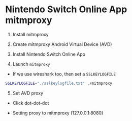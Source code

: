 # Nintendo Switch Online App mitmproxy

1. Install mitmproxy

2. Create mitmproxy Android Virtual Device (AVD)

3. Install Nintendo Switch Online App

4. Launch `mitmproxy`

- If we use wireshark too, then set a `SSLKEYLOGFILE`

```bash
SSLKEYLOGFILE="./sslkeylogfile.txt" ./mitmproxy
```

5. Set AVD proxy

- Click dot-dot-dot

- Setting proxy to mitmproxy (127.0.0.1:8080)

